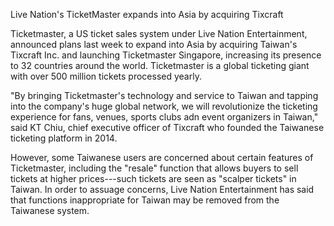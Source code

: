 Live Nation's TicketMaster expands into Asia by acquiring Tixcraft

Ticketmaster, a US ticket sales system under Live Nation Entertainment, announced plans last week to expand into Asia by acquiring Taiwan's Tixcraft Inc. and launching Ticketmaster Singapore, increasing its presence to 32 countries around the world.
Ticketmaster is a global ticketing giant with over 500 million tickets processed yearly.

"By bringing Ticketmaster's technology and service to Taiwan and tapping into the company's huge global network, we will revolutionize the ticketing experience for fans, venues, sports clubs adn event organizers in Taiwan," said KT Chiu, chief executive officer of Tixcraft who founded the Taiwanese ticketing platform in 2014.

However, some Taiwanese users are concerned about certain features of Ticketmaster, including the "resale" function that allows buyers to sell tickets at higher prices---such tickets are seen as "scalper tickets" in Taiwan. In order to assuage concerns, Live Nation Entertainment has said that functions inappropriate for Taiwan may be removed from the Taiwanese system.
